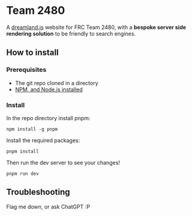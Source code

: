 # Team 2480

A [dreamland.js](https://dreamland.js.org/) website for FRC Team 2480, with a **bespoke server side rendering solution** to be friendly to search engines.

## How to install

### Prerequisites
- The git repo cloned in a directory
- [NPM, and Node.js installed](https://nodejs.org/)

### Install

In the repo directory install pnpm:
```
npm install -g pnpm
```

Install the required packages:
```
pnpm install
```

Then run the dev server to see your changes!
```
pnpm run dev
```

## Troubleshooting

Flag me down, or ask ChatGPT :P
